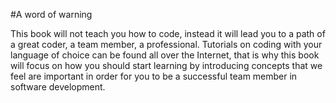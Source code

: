 #A word of warning

This book will not teach you how to code, instead it will lead you to a path of a great coder, a team member, a professional. Tutorials on coding with your language of choice can be found all over the Internet, that is why this book will focus on how you should start learning by introducing concepts that we feel are important in order for you to be a successful team member in software development.
